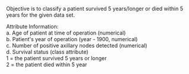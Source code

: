 Objective is to classify a patient survived 5 years/longer or died within 5 years for the given data set.

Attribute Information:                                                     
a. Age of patient at time of operation (numerical)                                       
b. Patient's year of operation (year - 1900, numerical)                             
c. Number of positive axillary nodes detected (numerical)                            
d. Survival status (class attribute)                         
         1 = the patient survived 5 years or longer                                
         2 = the patient died within 5 year                                             
